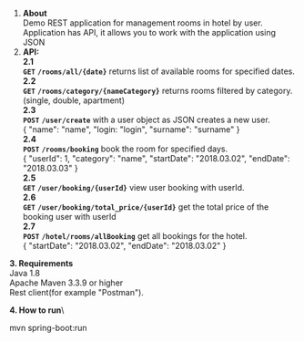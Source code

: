 1. **About**\
Demo REST application for management rooms in hotel by user.\
Application has API, it allows you to work with the application using JSON
2. **API:**\
**2.1**\
**`GET`** **`/rooms/all/{date}`** returns list of available rooms for specified dates.\
**2.2**\
**`GET`** **`/rooms/category/{nameCategory}`** returns rooms filtered by category.
(single, double, apartment)\
**2.3**\
**`POST`** **`/user/create`** with a user object as JSON creates a new user.\
{
"name": "name",
"login: "login",
"surname": "surname"
}\
**2.4**\
**`POST`** **`/rooms/booking`** book the room for specified days.\
{
"userId": 1,
"category": "name",
"startDate": "2018.03.02",
"endDate": "2018.03.03"
}\
**2.5**\
**`GET`** **`/user/booking/{userId}`** view user booking with userId.\
**2.6**\
**`GET`** **`/user/booking/total_price/{userId}`** get the total price of the booking user with userId\
**2.7**\
**`POST`** **`/hotel/rooms/allBooking`** get all bookings for the hotel.\
{
"startDate": "2018.03.02",
"endDate": "2018.03.02"
}

**3. Requirements**\
Java 1.8\
Apache Maven 3.3.9 or higher\
Rest client(for example "Postman").

**4. How to run**\

mvn spring-boot:run
